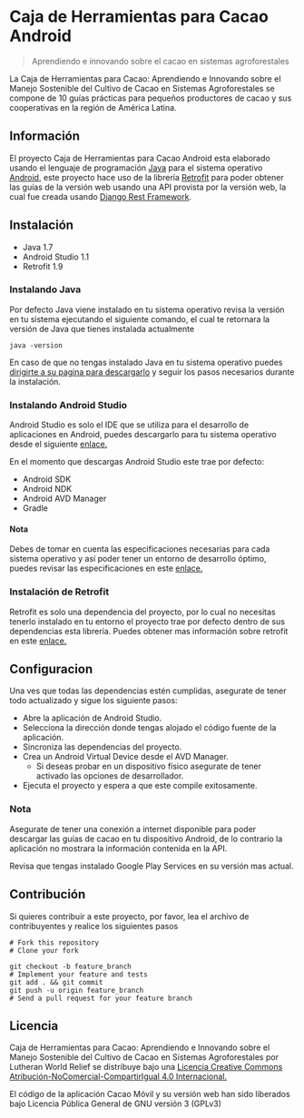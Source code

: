 Caja de Herramientas para Cacao Android
===============
> Aprendiendo e innovando sobre el cacao en sistemas agroforestales

La Caja de Herramientas para Cacao: Aprendiendo e Innovando sobre el Manejo Sostenible del Cultivo de Cacao en Sistemas Agroforestales se compone de 10 guías prácticas para pequeños productores de cacao y sus cooperativas en la región de América Latina.

## Información

El proyecto Caja de Herramientas para Cacao Android esta elaborado usando el lenguaje de programación [Java](http://www.java.com/es/about/) para el sistema operativo [Android](http://www.android.com/), este proyecto hace uso de la librería [Retrofit](http://square.github.io/retrofit/) para poder obtener las guías de la versión web usando una API provista por la versión web, la cual fue creada usando [Django Rest Framework](http://www.django-rest-framework.org/).

## Instalación

* Java 1.7
* Android Studio 1.1
* Retrofit 1.9

### Instalando Java

Por defecto Java viene instalado en tu sistema operativo revisa la versión en tu sistema ejecutando el siguiente comando, el cual te retornara la versión de Java que tienes instalada actualmente

	java -version

En caso de que no tengas instalado Java en tu sistema operativo puedes [dirigirte a su pagina para descargarlo](http://www.java.com/es/download/) y seguir los pasos necesarios durante la instalación.

### Instalando Android Studio

Android Studio es solo el IDE que se utiliza para el desarrollo de aplicaciones en Android, puedes descargarlo para tu sistema operativo desde el siguiente [enlace.](https://developer.android.com/sdk/index.html)

En el momento que descargas Android Studio este trae por defecto:

* Android SDK
* Android NDK
* Android AVD Manager
* Gradle

#### Nota

Debes de tomar en cuenta las especificaciones necesarias para cada sistema operativo y así poder tener un entorno de desarrollo óptimo, puedes revisar las especificaciones en este [enlace.](https://developer.android.com/sdk/index.html#Requirements)

### Instalación de Retrofit

Retrofit es solo una dependencia del proyecto, por lo cual no necesitas tenerlo instalado en tu entorno el proyecto trae por defecto dentro de sus dependencias esta librería. Puedes obtener mas información sobre retrofit en este [enlace.](http://square.github.io/retrofit/)

## Configuracion

Una ves que todas las dependencias estén cumplidas, asegurate de tener todo actualizado y sigue los siguiente pasos:

* Abre la aplicación de Android Studio.
* Selecciona la dirección donde tengas alojado el código fuente de la aplicación.
* Sincroniza las dependencias del proyecto.
* Crea un Android Virtual Device desde el AVD Manager.
    * Si deseas probar en un dispositivo físico asegurate de tener activado las opciones de desarrollador.
* Ejecuta el proyecto y espera a que este compile exitosamente.

### Nota

Asegurate de tener una conexión a internet disponible para poder descargar las guías de cacao en tu dispositivo Android, de lo contrario la aplicación no mostrara la información contenida en la API.

Revisa que tengas instalado Google Play Services en su versión mas actual.


## Contribución

Si quieres contribuir a este proyecto, por favor, lea el archivo de contribuyentes y realice los siguientes pasos

    # Fork this repository
    # Clone your fork

    git checkout -b feature_branch
    # Implement your feature and tests
    git add . && git commit
    git push -u origin feature_branch
    # Send a pull request for your feature branch

## Licencia

Caja de Herramientas para Cacao: Aprendiendo e Innovando sobre el Manejo Sostenible del Cultivo de Cacao en Sistemas Agroforestales por Lutheran World Relief se distribuye bajo una [Licencia Creative Commons Atribución-NoComercial-CompartirIgual 4.0 Internacional.](http://creativecommons.org/licenses/by-nc-sa/4.0/deed.es)

El código de la aplicación Cacao Móvil y su versión web han sido liberados bajo Licencia Pública General de GNU versión 3 (GPLv3)
